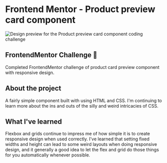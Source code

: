 # Frontend Mentor - Product preview card component

![Design preview for the Product preview card component coding challenge](./design/desktop-preview.jpg)

## FrontendMentor Challenge 👋

Completed FrontendMentor challenge of product card preview component with responsive design.

## About the project

A fairly simple component built with using HTML and CSS. I'm continuing to learn more about the ins and outs of the
silly and weird intricacies of CSS.

## What I've learned

Flexbox and grids continue to impress me of how simple it is to create responsive design when used correctly. I've
learned that setting fixed widths and height can lead to some weird layouts when doing responsive design, and it
generally a good idea to let the flex and grid do those things for you automatically whenever possible.   
